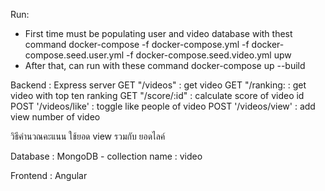 Run:
- First time must be populating user and video database with thest command 
    docker-compose -f docker-compose.yml -f docker-compose.seed.user.yml -f docker-compose.seed.video.yml upw
- After that, can run with these command 
    docker-compose up --build

Backend : Express server
    GET "/videos" : get video
    GET "/ranking: : get video with top ten ranking
    GET "/score/:id" : calculate score of video id
    POST '/videos/like' : toggle like people of video
    POST '/videos/view' : add view number of video

วิธีคำนวณคะแนน 
 ใช้ยอด view รวมกับ ยอดไลค์

Database : MongoDB
    - collection name : video

Frontend : Angular